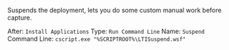 Suspends the deployment, lets you do some custom manual work before capture. 

After: `Install Applications`
Type: `Run Command Line`
Name: `Suspend`
Command Line: `cscript.exe "%SCRIPTROOT%\LTISuspend.wsf"`


